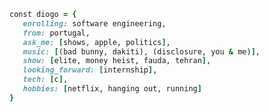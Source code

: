 <link href="https://fonts.googleapis.com/css2?family=Inter:wght@700&display=swap" rel="stylesheet">

<!-- <div>
   <img src="https://music-profile.rayriffy.com/theme/dark.svg?uid=000078.4dd294a45fce45e18e0cdd7be421e406.2144" width=250>
</div> -->

<!-- <div>
<div style="display: flex; row-gap: 10px; flex-direction: column; align-items: center;">
<img src="title.png"> -->

```ruby
const diogo = {
   enrolling: software engineering,
   from: portugal,
   ask_me: [shows, apple, politics],
   music: [(bad bunny, dakiti), (disclosure, you & me)],
   show: [elite, money heist, fauda, tehran],
   looking_forward: [internship],
   tech: [c],
   hobbies: [netflix, hanging out, running]
}

```

</div>
